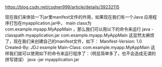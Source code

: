 https://blog.csdn.net/csdner999/article/details/39232115

现在我们来体验一下jar里manifest文件的作用，如果现在我们有一个Java 应用程序打包在myapplication.jar中， main class为 com.example.myapp.MyAppMain ，那么我们可以用以下的命令来运行 
java -classpath myapplication.jar com.example.myapp.MyAppMain
这显然太麻烦了，现在我们来创建自己的manifest文件，如下：
Manifest-Version: 1.0
Created-By: JDJ example
Main-Class: com.example.myapp.MyAppMain
这样我们就可以使用如下的命令来运行程序了：（明显简单多了，也不会造成无谓的拼写错误）
java -jar myapplication.jar